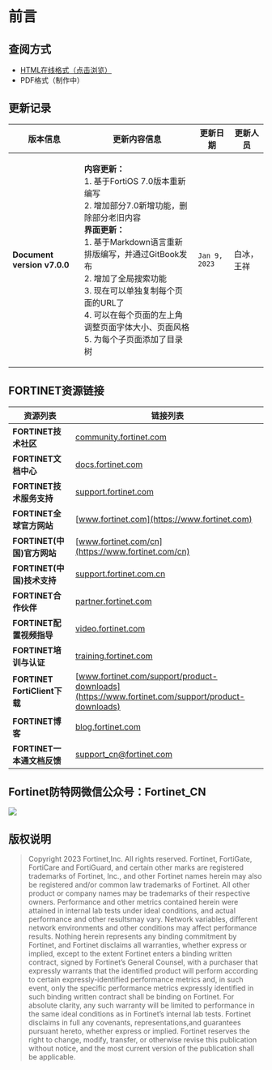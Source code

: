 # 前言

## 查阅方式

* [HTML在线格式（点击浏览）](http://fortigate-handbook.s3-website.cn-north-1.amazonaws.com.cn/)
* PDF格式（制作中）

## 更新记录

| 版本信息                        | 更新内容信息                                                                                                                                                                                                                                       | 更新日期          | 更新人员  |
| --------------------------- | -------------------------------------------------------------------------------------------------------------------------------------------------------------------------------------------------------------------------------------------- | ------------- | ----- |
| **Document version v7.0.0** | <p><strong>内容更新：</strong><br>1. 基于FortiOS 7.0版本重新编写<br>2. 增加部分7.0新增功能，删除部分老旧内容<br><strong>界面更新：</strong><br>1. 基于Markdown语言重新排版编写，并通过GitBook发布<br>2. 增加了全局搜索功能<br>3. 现在可以单独复制每个页面的URL了<br>4. 可以在每个页面的左上角调整页面字体大小、页面风格<br>5. 为每个子页面添加了目录树</p> | `Jan 9, 2023` | 白冰，王祥 |

## FORTINET资源链接

| 资源列表                       | 链接列表                                                                                             |
| -------------------------- | ------------------------------------------------------------------------------------------------ |
| **FORTINET技术社区**           | [community.fortinet.com](https://community.fortinet.com)                                         |
| **FORTINET文档中心**           | [docs.fortinet.com](https://docs.fortinet.com)                                                   |
| **FORTINET技术服务支持**         | [support.fortinet.com](https://support.fortinet.com)                                             |
| **FORTINET全球官方网站**         | [www.fortinet.com](https://www.fortinet.com)                                                     |
| **FORTINET(中国)官方网站**       | [www.fortinet.com/cn](https://www.fortinet.com/cn)                                               |
| **FORTINET(中国)技术支持**       | [support.fortinet.com.cn](https://support.fortinet.com.cn)                                       |
| **FORTINET合作伙伴**           | [partner.fortinet.com](https://partner.fortinet.com)                                             |
| **FORTINET配置视频指导**         | [video.fortinet.com](https://video.fortinet.com)                                                 |
| **FORTINET培训与认证**          | [training.fortinet.com](https://training.fortinet.com)                                           |
| **FORTINET FortiClient下载** | [www.fortinet.com/support/product-downloads](https://www.fortinet.com/support/product-downloads) |
| **FORTINET博客**             | [blog.fortinet.com](https://blog.fortinet.com)                                                   |
| **FORTINET一本通文档反馈**        | [support\_cn@fortinet.com](mailto:support\_cn@fortinet.com)                                      |

## Fortinet防特网微信公众号：Fortinet\_CN

![](.gitbook/assets/wechat\_qr.png)

## 版权说明

> Copyright 2023 Fortinet,Inc. All rights reserved. Fortinet, FortiGate, FortiCare and FortiGuard, and certain other marks are registered trademarks of Fortinet, Inc., and other Fortinet names herein may also be registered and/or common law trademarks of Fortinet. All other product or company names may be trademarks of their respective owners. Performance and other metrics contained herein were attained in internal lab tests under ideal conditions, and actual performance and other resultsmay vary. Network variables, different network environments and other conditions may affect performance results. Nothing herein represents any binding commitment by Fortinet, and Fortinet disclaims all warranties, whether express or implied, except to the extent Fortinet enters a binding written contract, signed by Fortinet’s General Counsel, with a purchaser that expressly warrants that the identified product will perform according to certain expressly-identified performance metrics and, in such event, only the specific performance metrics expressly identified in such binding written contract shall be binding on Fortinet. For absolute clarity, any such warranty will be limited to performance in the same ideal conditions as in Fortinet’s internal lab tests. Fortinet disclaims in full any covenants, representations,and guarantees pursuant hereto, whether express or implied. Fortinet reserves the right to change, modify, transfer, or otherwise revise this publication without notice, and the most current version of the publication shall be applicable.
